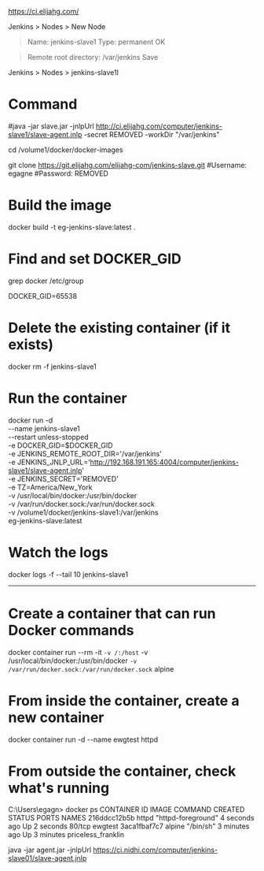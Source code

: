 https://ci.elijahg.com/
 
Jenkins > Nodes > New Node
> Name: jenkins-slave1
> Type: permanent
OK
 
> Remote root directory: /var/jenkins
Save
 
Jenkins > Nodes > jenkins-slave1l
 
# Command
#java -jar slave.jar -jnlpUrl http://ci.elijahg.com/computer/jenkins-slave1/slave-agent.jnlp -secret REMOVED -workDir "/var/jenkins"
 
cd /volume1/docker/docker-images
 
git clone https://git.elijahg.com/elijahg-com/jenkins-slave.git
#Username: egagne
#Password: REMOVED
 
# Build the image
docker build -t eg-jenkins-slave:latest .
 
# Find and set DOCKER_GID
grep docker /etc/group
 
DOCKER_GID=65538
 
# Delete the existing container (if it exists)
docker rm -f jenkins-slave1
 
# Run the container
docker run -d \
--name jenkins-slave1 \
--restart unless-stopped \
-e DOCKER_GID=$DOCKER_GID \
-e JENKINS_REMOTE_ROOT_DIR='/var/jenkins' \
-e JENKINS_JNLP_URL='http://192.168.191.165:4004/computer/jenkins-slave1/slave-agent.jnlp' \
-e JENKINS_SECRET='REMOVED' \
-e TZ=America/New_York \
-v /usr/local/bin/docker:/usr/bin/docker \
-v /var/run/docker.sock:/var/run/docker.sock \
-v /volume1/docker/jenkins-slave1:/var/jenkins \
eg-jenkins-slave:latest
 
# Watch the logs
docker logs -f --tail 10 jenkins-slave1
 
--------
 
# Create a container that can run Docker commands
docker container run --rm -it `
-v /:/host `
-v /usr/local/bin/docker:/usr/bin/docker `
-v /var/run/docker.sock:/var/run/docker.sock `
alpine
 
# From inside the container, create a new container
docker container run -d --name ewgtest httpd
 
# From outside the container, check what's running
C:\Users\egagn> docker ps
CONTAINER ID        IMAGE               COMMAND              CREATED             STATUS              PORTS               NAMES
216ddcc12b5b        httpd               "httpd-foreground"   4 seconds ago       Up 2 seconds        80/tcp              ewgtest
3aca1fbaf7c7        alpine              "/bin/sh"            3 minutes ago       Up 3 minutes                            priceless_franklin
 
 

java -jar agent.jar -jnlpUrl https://ci.nidhi.com/computer/jenkins-slave01/slave-agent.jnlp
